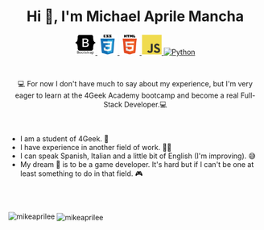 <h1 align="center">Hi 👋, I'm Michael Aprile Mancha</h1>
<p align="center"> 
  <a href="https://getbootstrap.com" target="_blank" rel="noreferrer"> 
    <img src="https://raw.githubusercontent.com/devicons/devicon/master/icons/bootstrap/bootstrap-plain-wordmark.svg" alt="bootstrap" width="40" height="40"/> 
  </a> 
 <a href="https://www.w3schools.com/css/" target="_blank" rel="noreferrer">
    <img src="https://raw.githubusercontent.com/devicons/devicon/master/icons/css3/css3-original-wordmark.svg" alt="css3" width="40" height="40"/> 
  </a> 
 <a href="https://www.w3.org/html/" target="_blank" rel="noreferrer"> 
    <img src="https://raw.githubusercontent.com/devicons/devicon/master/icons/html5/html5-original-wordmark.svg" alt="html5" width="40" height="40"/> 
  </a>
 <a href="https://developer.mozilla.org/en-US/docs/Web/JavaScript" target="_blank" rel="noreferrer"> 
    <img src="https://raw.githubusercontent.com/devicons/devicon/master/icons/javascript/javascript-original.svg" alt="javascript" width="40" height="40"/> 
  </a> 
  <a href="https://developer.mozilla.org/es/docs/Glossary/Python" target="_blank" rel="noreferrer"> 
    <img src="https://upload.wikimedia.org/wikipedia/commons/thumb/c/c3/Python-logo-notext.svg/1869px-Python-logo-notext.svg.png" alt="Python" width="40" height="40"/> 
  </a> 
</p>
<br/>
<p align ="center">💻 For now I don't have much to say about my experience, but I'm very eager to learn at the 4Geek Academy bootcamp and become a real Full-Stack Developer.💻</p>
<br/>


- I am a student of 4Geek. 🥸
- I have experience in another field of work. 👨‍🍳
- I can speak Spanish, Italian and a little bit of English (I'm improving). 😅
- My dream 💭 is to be a game developer. It's hard but if I can't be one at least something to do in that field. 🎮

  
 <br/>
   <br/>
  
<p align="center">
  <img align="left" src="https://github-readme-stats.vercel.app/api/top-langs?username=mikeaprilee&show_icons=true&locale=en&layout=compact" alt="mikeaprilee" />
</p> 
<p>&nbsp;<img align="center" src="https://github-readme-stats.vercel.app/api?username=mikeaprilee&show_icons=true&locale=en" alt="mikeaprilee" /></p>
